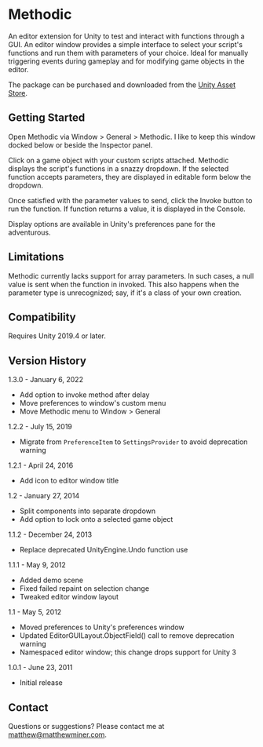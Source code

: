 # Methodic

An editor extension for Unity to test and interact with functions through a GUI.
An editor window provides a simple interface to select your script's functions
and run them with parameters of your choice. Ideal for manually triggering
events during gameplay and for modifying game objects in the editor.

The package can be purchased and downloaded from the
[Unity Asset Store](http://u3d.as/content/matthew-miner/methodic/1Xw).


## Getting Started

Open Methodic via Window > General > Methodic. I like to keep this window docked
below or beside the Inspector panel.

Click on a game object with your custom scripts attached. Methodic displays
the script's functions in a snazzy dropdown. If the selected function accepts
parameters, they are displayed in editable form below the dropdown.

Once satisfied with the parameter values to send, click the Invoke button to
run the function. If function returns a value, it is displayed in the Console.

Display options are available in Unity's preferences pane for the adventurous.


## Limitations

Methodic currently lacks support for array parameters. In such cases, a null
value is sent when the function in invoked. This also happens when the
parameter type is unrecognized; say, if it's a class of your own creation.


## Compatibility

Requires Unity 2019.4 or later.


## Version History

1.3.0 - January 6, 2022
- Add option to invoke method after delay
- Move preferences to window's custom menu
- Move Methodic menu to Window > General

1.2.2 - July 15, 2019
- Migrate from `PreferenceItem` to `SettingsProvider` to avoid deprecation
  warning

1.2.1 - April 24, 2016
- Add icon to editor window title

1.2 - January 27, 2014
- Split components into separate dropdown
- Add option to lock onto a selected game object

1.1.2 - December 24, 2013
- Replace deprecated UnityEngine.Undo function use

1.1.1 - May 9, 2012
- Added demo scene
- Fixed failed repaint on selection change
- Tweaked editor window layout

1.1 - May 5, 2012
- Moved preferences to Unity's preferences window
- Updated EditorGUILayout.ObjectField() call to remove deprecation warning
- Namespaced editor window; this change drops support for Unity 3

1.0.1 - June 23, 2011
- Initial release


## Contact

Questions or suggestions? Please contact me at matthew@matthewminer.com.
